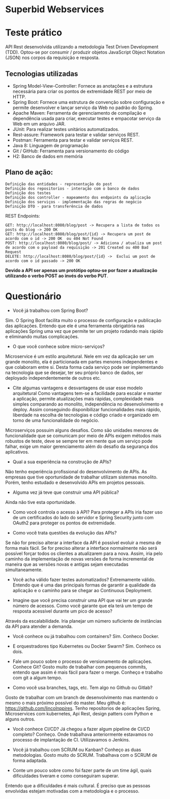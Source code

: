 # Superbid Webservices

# Teste prático 

API Rest desenvolvida utilizando a metodologia Test Driven Development (TDD).
Optou-se por consumir / produzir objetos JavaScript Object Notation (JSON) nos corpos da requisição e resposta. 

## Tecnologias utilizadas

* Spring Model-View-Controller: Fornece as anotações e a estrutura necessária para criar os pontos de extremidade REST por meio de HTTP.
* Spring Boot: Fornece uma estrutura de convenção sobre configuração e permite desenvolver e lançar serviço da Web no padrão do Spring.
* Apache Maven: Ferramenta de gerenciamento de compilação e dependência usada para criar, executar testes e empacotar serviço da Web em um arquivo JAR.
* JUnit: Para realizar testes unitários automatizados.
* Rest-assure: Framework para testar e validar serviços REST. 
* Postman: Ferramenta para testar e validar serviços REST. 
* Java 8: Linguagem de programação
* Git / GitHub: Ferramenta para versionamento do código
* H2: Banco de dados em memória

## Plano de ação:
	
	Definição das entidades - representação do post
	Definição dos repositorios - interação com o banco de dados
	Definição dos testes  
	Definição dos controller - mapeamento dos endpoints da aplicação
	Definição dos serviços - implementação das regras de negócio
	Definição DTO - para transferência de dados
		
REST Endpoints:
	
	GET: http://localhost:8080/blog/post -> Recupera a lista de todos os posts do blog -> 200 OK
	GET: http://localhost:8080/blog/post/{id} -> Recupera um post de acordo com o id -> 200 OK  ou 404 Not Found
	POST: http://localhost:8080/blog/post/ -> Adiciona / atualiza um post de acordo com o payload da requisição -> 201 Created ou 400 Bad Request
	DELETE: http://localhost:8080/blog/post/{id} ->  Exclui um post de acordo com o id passado -> 200 OK

**Devido a API ser apenas um protótipo optou-se por fazer a atualização utilizando o verbo POST ao invés do verbo PUT**. 
 
# Questionário

* Você já trabalhou com Spring Boot?

Sim. O Spring Boot facilita muito o processo de configuração e publicação das aplicações. 
Entendo que ele é uma ferramenta obrigatória nas aplicações Spring uma vez que permite ter 
um projeto rodando mais rápido e eliminando muitas complicações.

* O que você conhece sobre micro-serviços?

Microservice é um estilo arquitetural. Nele em vez da aplicação ser um grande monolito, ela é particionada 
em partes menores independentes e que colaboram entre si. Desta forma cada serviço pode ser implementando na 
tecnologia que se desejar, ter seu próprio banco de dados, ser deployado independentemente de outros etc.

* Cite algumas vantagens e desvantagens de usar esse modelo arquitetural
Como vantagens tem-se a facilidade para escalar e manter a aplicação, permite atualizações mais rápidas, 
complexidade mais simples comparando ao monolito, independência no desenvolvimento e deploy. Assim conseguindo disponibilizar funcionalidades mais rápido, 
liberdade na escolha de tecnologias e código criado e organizado em torno de uma funcionalidade do negócio.


Microserviços possuim alguns desafios. Como são unidades menores de funcionalidade que se comunicam por meio de APIs exigem métodos mais robustos de teste, 
deve se sempre ter em mente que um serviço pode falhar, exige um maior gerenciamento além do desafio da segurança dos aplicativos.


* Qual a sua experiência na construção de APIs?

Não tenho experiência profissional do desenvolvimento de APIs. As empresas que tive oportunidade de trabalhar 
utilizam sistemas monolito. Porém, tenho estudado e desenvolvido APIs em projetos pessoais.

* Alguma vez já teve que construir uma API pública?

Ainda não tive esta oportunidade.

* Como você controla o acesso à API?
Para proteger a APIs iria fazer uso de um certificados do lado do servidor e Spring Security junto com OAuth2 para proteger os pontos de extremidade.

* Como você trata questões da evolução das APIs?

Se não for preciso alterar a interface da API é possível evoluir a mesma de forma mais fácil. 
Se for preciso alterar a interface normalmente não será possível forçar todos os clientes a atualizarem para a nova. Assim, 
iria pelo caminho da implementação de novas versões de forma incremental de maneira que as versões novas e antigas sejam executadas simultaneamente. 

* Você acha válido fazer testes automatizados?
Extremamente válido. Entendo que é uma das principais formas de garantir a qualidade da aplicação e o caminho para se chegar ao Continuous Deployment.

* Imagine que você precisa construir uma API que vai ter um grande número de acessos. Como você garante que ela terá um tempo de resposta acessível durante um pico de acesso?

Através da escalabilidade. Iria planejar um número suficiente de instâncias da API para atender a demanda.

* Você conhece ou já trabalhou com containers?
Sim. Conheco Docker.

* E orquestradores tipo Kubernetes ou Docker Swarm?
Sim. Conheco os dois.

* Fale um pouco sobre o processo de versionamento de aplicações. Conhece Git?
Gosto muito de trabalhar com pequenos commits, entendo que assim é mais fácil para fazer o merge.
Conheço e trabalho com git a algum tempo.

* Como você usa branches, tags, etc. Tem algo no Github ou Gitlab?

Gosto de trabalhar com um branch de desenvolvimento mas mantendo o mesmo o mais próximo possível do master. 
Meu github é: https://github.com/lincolnppires. 
Tenho repositorios de aplicações Spring, Microservices com kubernetes, Api Rest, design patters com Python e alguns outros.

* Você conhece CI/CD? Já chegou a fazer algum pipeline de CI/CD completo?
Conheço. Onde trabalhava anteriormente estavamos no processo de implantação de CI. Utilizavamos o Jenkins.

* Você já trabalhou com SCRUM ou Kanban?
Conheço as duas metodologias. Gosto muito do SCRUM. Trabalhava com o SCRUM de forma adaptada.

* Conte um pouco sobre como foi fazer parte de um time ágil, quais dificuldades tiveram e como conseguiram superar.

Entendo que a dificuldades é mais cultural. 
É preciso que as pessoas envolvidas estejam motivadas com a metodologia e o processo.  


